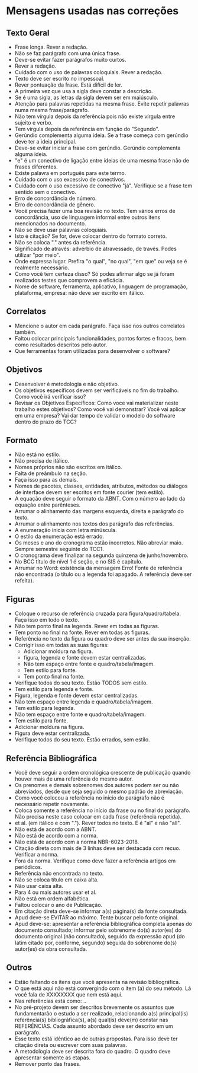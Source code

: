 # Mensagens usadas nas correções

## Texto Geral

- Frase longa. Rever a redação.  
- Não se faz parágrafo com uma única frase.  
- Deve-se evitar fazer parágrafos muito curtos.  
- Rever a redação.  
- Cuidado com o uso de palavras coloquiais. Rever a redação.  
- Texto deve ser escrito no impessoal.  
- Rever pontuação da frase. Está difícil de ler.  
- A primeira vez que usa a sigla deve constar a descrição.  
- Se é uma sigla, as letras da sigla devem ser em maiúsculo.  
- Atenção para palavras repetidas na mesma frase. Evite repetir palavras numa mesma frase/parágrafo.  
- Não tem vírgula depois da referência pois não existe vírgula entre sujeito e verbo.  
- Tem vírgula depois da referência em função do "Segundo".  
- Gerúndio complementa alguma ideia. Se a frase começa com gerúndio deve ter a ideia principal.  
- Deve-se evitar iniciar a frase com gerúndio. Gerúndio complementa alguma ideia.  
- "e" é um conectivo de ligação entre ideias de uma mesma frase não de frases diferentes.  
- Existe palavra em português para este termo.  
- Cuidado com o uso excessivo de conectivos.  
- Cuidado com o uso excessivo de conectivo "já". Verifique se a frase tem sentido sem o conectivo.  
- Erro de concordância de número.  
- Erro de concordância de gênero.  
- Você precisa fazer uma boa revisão no texto. Tem vários erros de concordância, uso de linguagem informal entre outros itens mencionados no documento.  
- Não se deve usar palavras coloquiais.  
- Isto é citação? Se for, deve colocar dentro do formato correto.  
- Não se coloca "." antes da referência.  
- Significado de através: advérbio de atravessado, de través. Podes utilizar "por meio".  
- Onde expressa lugar. Prefira "o qual", "no qual", "em que" ou veja se é realmente necessário.  
- Como você tem certeza disso? Só podes afirmar algo se já foram realizados testes que comprovem a eficácia.  
- Nome de software, ferramenta, aplicativo, linguagem de programação, plataforma, empresa: não deve ser escrito em itálico.  

## Correlatos

- Mencione o autor em cada parágrafo. Faça isso nos outros correlatos também.  
- Faltou colocar principais funcionalidades, pontos fortes e fracos, bem como resultados descritos pelo autor.  
- Que ferramentas foram utilizadas para desenvolver o software?  

## Objetivos

- Desenvolver é metodologia e não objetivo.  
- Os objetivos específicos devem ser verificáveis no fim do trabalho. Como você irá verificar isso?  
- Revisar os Objetivos Específicos: Como voce vai materializar neste trabalho estes objetivos? Como você vai demonstrar? Você vai aplicar em uma empresa? Vai dar tempo de validar o modelo do software dentro do prazo do TCC?  

## Formato

- Não está no estilo.  
- Não precisa de itálico.  
- Nomes próprios não são escritos em itálico.  
- Falta de preâmbulo na seção.  
- Faça isso para as demais.  
- Nomes de pacotes, classes, entidades, atributos, métodos ou diálogos de interface devem ser escritos em fonte courier (tem estilo).  
- A equação deve seguir o formato da ABNT. Com o número ao lado da equação entre parênteses.  
- Arrumar o alinhamento das margens esquerda, direita e parágrafo do texto.  
- Arrumar o alinhamento nos textos dos parágrafo das referências.  
- A enumeração inicia com letra minúscula.  
- O estilo da enumeração está errado.  
- Os meses e ano do cronograma estão incorretos. Não abreviar maio. Sempre semestre seguinte do TCC1.  
- O cronograma deve finalizar na segunda quinzena de junho/novembro.  
- No BCC título de nível 1 é seção, e no SIS é capítulo.  
- Arrumar no Word: existência da mensagem Erro! Fonte de referência não encontrada (o título ou a legenda foi apagado. A referência deve ser refeita).  

## Figuras

- Coloque o recurso de referência cruzada para figura/quadro/tabela. Faça isso em todo o texto.  
- Não tem ponto final na legenda. Rever em todas as figuras.  
- Tem ponto no final na fonte. Rever em todas as figuras.  
- Referência no texto da figura ou quadro deve ser antes da sua inserção.  
- Corrigir isso em todas as suas figuras:  
  - Adicionar moldura na figura.  
  - figura, legenda e fonte devem estar centralizadas.  
  - Não tem espaço entre fonte e quadro/tabela/imagem.  
  - Tem estilo para fonte.  
  - Tem ponto final na fonte.  
- Verifique todos do seu texto. Estão TODOS sem estilo.  
- Tem estilo para legenda e fonte.  
- Figura, legenda e fonte devem estar centralizadas.  
- Não tem espaço entre legenda e quadro/tabela/imagem.  
- Tem estilo para legenda.  
- Não tem espaço entre fonte e quadro/tabela/imagem.  
- Tem estilo para fonte.  
- Adicionar moldura na figura.  
- Figura deve estar centralizada.  
- Verifique todos do seu texto. Estão errados, sem estilo.  

## Referência Bibliográfica

- Você deve seguir a ordem cronológica crescente de publicação quando houver mais de uma referência do mesmo autor.  
- Os prenomes e demais sobrenomes dos autores podem ser ou não abreviados, desde que seja seguido o mesmo padrão de abreviação.  
- Como você colocou a referência no início do parágrafo não é necessário repetir novamente.  
- Coloca somente a referência no início da frase ou no final do parágrafo. Não precisa neste caso colocar em cada frase (referência repetida).  
- et al. (em itálico e com "."). Rever todos no texto. E é "al" e não "all".  
- Não está de acordo com a ABNT.  
- Não está de acordo com a norma.  
- Não está de acordo com a norma NBR-6023-2018.  
- Citação direta com mais de 3 linhas deve ser destacada com recuo. Verificar a norma.  
- Fora da norma. Verifique como deve fazer a referência artigos em periódicos.  
- Referência não encontrada no texto.  
- Não se coloca título em caixa alta.  
- Não usar caixa alta.  
- Para 4 ou mais autores usar et al.  
- Não está em ordem alfabética.  
- Faltou colocar o ano de Publicação.  
- Em citação direta deve-se informar a(s) página(s) da fonte consultada.  
- Apud deve-se EVITAR ao máximo. Tente buscar pelo fonte original.  
- Apud deve-se: apresentar a referência bibliográfica completa apenas do documento consultado; informar pelo sobrenome do(s) autor(es) do documento original (não consultado), seguido da expressão apud (do latim citado por, conforme, segundo) seguida do sobrenome do(s) autor(es) da obra consultada.  

## Outros

- Estão faltando os itens que você apresenta na revisão bibliográfica.  
- O que está aqui não está convergindo com o item (a) do seu método. Lá você fala de XXXXXXXX que nem está aqui.  
- Nas referências está como: ..  
- No pré-projeto devem ser descritos brevemente os assuntos que fundamentarão o estudo a ser realizado, relacionando a(s) principal(is) referência(s) bibliográfica(s), a(s) qual(is) deve(m) constar nas REFERÊNCIAS. Cada assunto abordado deve ser descrito em um parágrafo.  
- Esse texto está idêntico ao de outras propostas. Para isso deve ter citação direta ou escrever com suas palavras.  
- A metodologia deve ser descrita fora do quadro. O quadro deve apresentar somente as etapas.  
- Remover ponto das frases.  
